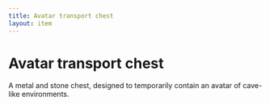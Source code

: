 ```yaml
---
title: Avatar transport chest
layout: item
---
```


# Avatar transport chest
A metal and stone chest, designed to temporarily contain an avatar of cave-like environments.